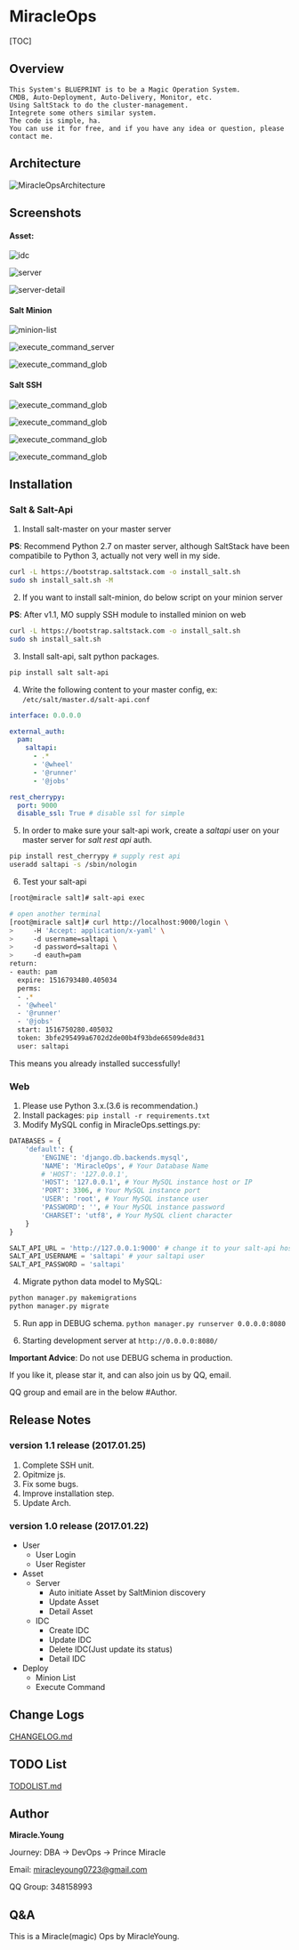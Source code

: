 # MiracleOps

[TOC]

## Overview

    This System's BLUEPRINT is to be a Magic Operation System.
    CMDB, Auto-Deployment, Auto-Delivery, Monitor, etc.
    Using SaltStack to do the cluster-management.
    Integrete some others similar system.
    The code is simple, ha.
    You can use it for free, and if you have any idea or question, please contact me.
    
## Architecture

![MiracleOpsArchitecture](https://github.com/MiracleYoung/MiracleOps/raw/master/utils/MiracleOps.png)

## Screenshots

#### Asset:

![idc](https://github.com/MiracleYoung/MiracleOps/raw/master/static/images/doc/mo/idc.png)

![server](https://github.com/MiracleYoung/MiracleOps/raw/master/static/images/doc/mo/server.png)

![server-detail](https://github.com/MiracleYoung/MiracleOps/raw/master/static/images/doc/mo/server-detail.png)

#### Salt Minion

![minion-list](https://github.com/MiracleYoung/MiracleOps/raw/master/static/images/doc/mo/minion-list.png)

![execute_command_server](https://github.com/MiracleYoung/MiracleOps/raw/master/static/images/doc/mo/execute_command_server.png)

![execute_command_glob](https://github.com/MiracleYoung/MiracleOps/raw/master/static/images/doc/mo/execute_command_glob.png)

#### Salt SSH

![execute_command_glob](https://github.com/MiracleYoung/MiracleOps/raw/master/static/images/doc/mo/ssh_roster_list_detail.png)

![execute_command_glob](https://github.com/MiracleYoung/MiracleOps/raw/master/static/images/doc/mo/ssh_roster_upload.png)

![execute_command_glob](https://github.com/MiracleYoung/MiracleOps/raw/master/static/images/doc/mo/ssh_install_minion.png)

![execute_command_glob](https://github.com/MiracleYoung/MiracleOps/raw/master/static/images/doc/mo/ssh_cmd.png)

## Installation

### Salt & Salt-Api

1. Install salt-master on your master server

**PS**: Recommend Python 2.7 on master server, although SaltStack have been compatibile to Python 3, actually not very well in my side.
```bash
curl -L https://bootstrap.saltstack.com -o install_salt.sh
sudo sh install_salt.sh -M
```

2. If you want to install salt-minion, do below script on your minion server

**PS**: After v1.1, MO supply SSH module to installed minion on web
```bash
curl -L https://bootstrap.saltstack.com -o install_salt.sh
sudo sh install_salt.sh
```

3. Install salt-api, salt python packages.
```bash
pip install salt salt-api
```

4. Write the following content to your master config, ex: `/etc/salt/master.d/salt-api.conf`
```yaml
interface: 0.0.0.0

external_auth:
  pam:
    saltapi:
      - .*
      - '@wheel'
      - '@runner'
      - '@jobs'

rest_cherrypy:
  port: 9000
  disable_ssl: True # disable ssl for simple
```

5. In order to make sure your salt-api work, create a *saltapi* user on your master server for *salt rest api* auth.
```bash
pip install rest_cherrypy # supply rest api
useradd saltapi -s /sbin/nologin
```

6. Test your salt-api
```bash
[root@miracle salt]# salt-api exec

# open another terminal
[root@miracle salt]# curl http://localhost:9000/login \
>     -H 'Accept: application/x-yaml' \
>     -d username=saltapi \
>     -d password=saltapi \
>     -d eauth=pam
return:
- eauth: pam
  expire: 1516793480.405034
  perms:
  - .*
  - '@wheel'
  - '@runner'
  - '@jobs'
  start: 1516750280.405032
  token: 3bfe295499a6702d2de00b4f93bde66509de8d31
  user: saltapi
```
This means you already installed successfully!

### Web

1. Please use Python 3.x.(3.6 is recommendation.)
2. Install packages: `pip install -r requirements.txt`
3. Modify MySQL config in MiracleOps.settings.py: 
```python
DATABASES = {
    'default': {
        'ENGINE': 'django.db.backends.mysql',
        'NAME': 'MiracleOps', # Your Database Name
        # 'HOST': '127.0.0.1',
        'HOST': '127.0.0.1', # Your MySQL instance host or IP
        'PORT': 3306, # Your MySQL instance port
        'USER': 'root', # Your MySQL instance user
        'PASSWORD': '', # Your MySQL instance password
        'CHARSET': 'utf8', # Your MySQL client character
    }
}

SALT_API_URL = 'http://127.0.0.1:9000' # change it to your salt-api host:port
SALT_API_USERNAME = 'saltapi' # your saltapi user 
SALT_API_PASSWORD = 'saltapi'
``` 
4. Migrate python data model to MySQL:
```python
python manager.py makemigrations
python manager.py migrate
```
5. Run app in DEBUG schema. `python manager.py runserver 0.0.0.0:8080`

6. Starting development server at `http://0.0.0.0:8080/`

**Important Advice**: Do not use DEBUG schema in production.

If you like it, please star it, and can also join us by QQ, email.

QQ group and email are in the below \#Author.

## Release Notes

### version 1.1 release (2017.01.25)

1. Complete SSH unit.
2. Opitmize js.
3. Fix some bugs.
4. Improve installation step.
5. Update Arch.

### version 1.0 release (2017.01.22)

- User
    - User Login
    - User Register
- Asset
    - Server
        - Auto initiate Asset by SaltMinion discovery
        - Update Asset
        - Detail Asset
    - IDC
        - Create IDC
        - Update IDC
        - Delete IDC(Just update its status)
        - Detail IDC
- Deploy
    - Minion List
    - Execute Command
    
## Change Logs

[CHANGELOG.md](https://raw.githubusercontent.com/MiracleYoung/MiracleOps/master/CHANGELOG.md)

## TODO List

[TODOLIST.md](https://raw.githubusercontent.com/MiracleYoung/MiracleOps/master/TODOLIST.md)

## Author

**Miracle.Young**

Journey: DBA -> DevOps -> Prince Miracle

Email: miracleyoung0723@gmail.com

QQ Group: 348158993

## Q&A

This is a Miracle(magic) Ops by MiracleYoung.
